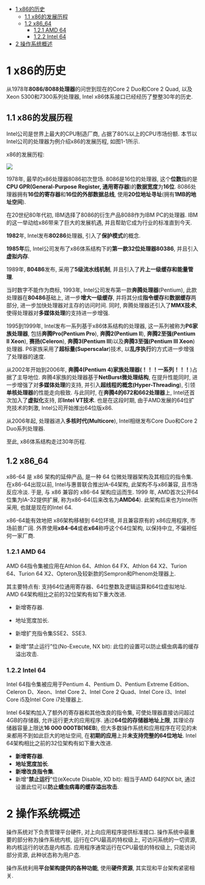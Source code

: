 
<!-- @import "[TOC]" {cmd="toc" depthFrom=1 depthTo=6 orderedList=false} -->

<!-- code_chunk_output -->

- [1 x86的历史](#1-x86的历史)
  - [1.1 x86的发展历程](#11-x86的发展历程)
  - [1.2 x86\_64](#12-x86_64)
    - [1.2.1 AMD 64](#121-amd-64)
    - [1.2.2 Intel 64](#122-intel-64)
- [2 操作系统概述](#2-操作系统概述)

<!-- /code_chunk_output -->

# 1 x86的历史

从1978年**8086/8088处理器**的问世到现在的Core 2 Duo和Core 2 Quad, 以及Xeon 5300和7300系列处理器, Intel x86体系接口已经经历了整整30年的历史.

## 1.1 x86的发展历程

Intel公司是世界上最大的CPU制造厂商, 占据了80%以上的CPU市场份额. 本节以Intel公司的处理器为例介绍x86的发展历程, 如图1-1所示. 

x86的发展历程:

![](./images/2019-06-28-09-47-53.png)

1978年, 最早的x86处理器8086初次登场. 8086是16位的处理器, 这个**位数**指的是**CPU GPR(General\-Purpose Register, 通用寄存器**)的**数据宽度**为**16位**. 8086处理器拥有**16位的寄存器**和**16位的外部数据总线**, 使用**20位地址寻址**(拥有**1MB的地址空间**). 

在20世纪80年代初, IBM选择了8086的衍生产品8088作为IBM PC的处理器. IBM的这一举动给x86带来了巨大的发展机遇, 并且帮助它成为行业的标准直到今天. 

**1982**年, Intel发布**80286**处理器, 引入了**保护模式**的概念. 

**1985年**后, Intel公司发布了x86体系结构下的**第一款32位处理器80386**, 并且引入**虚拟内存**.

1989年, **80486**发布, 采用了**5级流水线机制**, 并且引入了**片上一级缓存和能量管理**.

当时数字不能作为商标, 1993年, Intel公司发布第一款**奔腾处理器**(Pentium), 此款处理器在**80486**基础上, 进一步**增大一级缓存**, 并将其分成**指令缓存**和**数据缓存**两部分, 进一步加快处理器对主存的访问时间. 同时, 奔腾处理器还引入了**MMX技术**, 使得处理器对**多媒体处理**的支持进一步增强. 

1995到1999年, Intel发布一系列基于x86体系结构的处理器, 这一系列被称为**P6家族处理器**, 包括**奔腾Pro(Pentium Pro**), **奔腾2(Pentium Ⅱ**), **奔腾2至强(Pentium Ⅱ Xeon**), **赛扬(Celeron**), **奔腾3(Pentium Ⅲ**)以及**奔腾3至强(Pentium Ⅲ Xeon**)处理器. P6家族采用了**超标量(Superscalar**)技术, 以**乱序执行**的方式进一步增强了处理器的速度. 

从2002年开始到2006年, **奔腾4(Pentium 4)家族处理器(！！！一系列！！！**)占据了主导地位. 奔腾4家族的处理器基于**NetBurst微处理结构**, 在提升性能同时, 进一步增强了对**多媒体处理**的支持, 并引入**超线程的概念(Hyper\-Threading**), 引领**单核处理器**的性能走向极致. 与此同时, 在**奔腾4的672和662处理器**上,  Intel还首次加入了**虚拟化**支持, 即**Intel VT技术**. 也是在这段时期, 由于AMD发展的64位扩充技术的刺激, Intel公司开始推出64位版x86. 

从2006年起, 处理器进入**多核时代(Multicore**), Intel相继发布Core Duo和Core 2 Duo系列处理器.

至此, x86体系结构走过30年历程.

## 1.2 x86\_64

x86\-64 是 x86 架构的延伸产品, 是一种 64 位微处理器架构及其相应的指令集. 
在x86\-64出现以前, Intel与惠普联合推出IA\-64架构, 此架构不与x86兼容, 且市场反应冷淡. 于是, 与 x86 兼容的 x86\-64 架构应运而生. 1999 年,  AMD首次公开64位集为IA\-32提供扩展, 称为x86\-64(后来改名为**AMD64**). 此架构后来也为Intel所采用, 也就是现在的Intel 64. 

x86\-64能有效地把 x86架构移植到 64位环境, 并且兼容原有的 x86应用程序, 市场前景广阔. 外界使用**x84\-64**或者**x64**称呼这个64位架构, 以保持中立, 不偏袒任何一家厂商. 

### 1.2.1 AMD 64

AMD 64指令集被应用在Athlon 64、Athlon 64 FX、Athlon 64 X2、Turion 64、Turion 64 X2、Opteron及较新款的Sempron和Phenom处理器上. 

其主要特点有: 支持64位通用寄存器、64位整数及逻辑运算和64位虚拟地址. AMD 64架构相比之前的32位架构有如下重大改进. 

- 新增寄存器. 

- 地址宽度加长. 

- 新增扩充指令集SSE2、SSE3. 

- 新增“禁止运行”位(No\-Execute, NX bit): 此位的设置可以防止蠕虫病毒的缓存溢出攻击. 

### 1.2.2 Intel 64

Intel 64指令集被应用于Pentium 4、Pentium D、Pentium Extreme Edition、Celeron D、Xeon、Intel Core 2、Intel Core 2 Quad、Intel Core i3、Intel Core i5及Intel Core i7处理器上. 

Intel 64架构加入了额外的寄存器和其他改良的指令集, 可使处理器直接访问超过4GB的存储器, 允许运行更大的应用程序. 通过**64位的存储器地址上限**, 其理论存储器容量上限达**16 000 000TB(16EB**), 但大多数操作系统和应用程序在可见的未来都用不到如此巨大的地址空间, 在**初期的应用**上并**未支持完整的64位地址**. Intel 64架构相比之前的32位架构有如下重大改进. 

- **新增寄存器**. 
- **地址宽度加长**. 
- **新增改良指令集**. 
- 新增“**禁止运行**”位(eXecute Disable, XD bit): 相当于AMD 64的NX bit, 通过设置此位可以**防止蠕虫病毒的缓存溢出攻击**. 

# 2 操作系统概述

操作系统对下负责管理平台硬件, 对上向应用程序提供标准接口. 操作系统中最重要的部分称为操作系统内核, 运行在CPU最高的特权级上, 可访问系统的一切资源, 称内核运行的状态是内核态. 应用程序通常运行在CPU最低的特权级上, 只能访问部分资源, 此种状态称为用户态.

操作系统利用**平台架构提供的各种功能**, 使用**硬件资源**, 其实现和平台架构紧密相关.